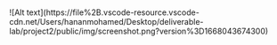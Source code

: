 
<h1 align="center"><App Name: Somali Dishes></h1>
![Alt text](https://file%2B.vscode-resource.vscode-cdn.net/Users/hananmohamed/Desktop/deliverable-lab/project2/public/img/screenshot.png?version%3D1668043674300)
<p align="center"><Top 6 famous somali dishes></p>
